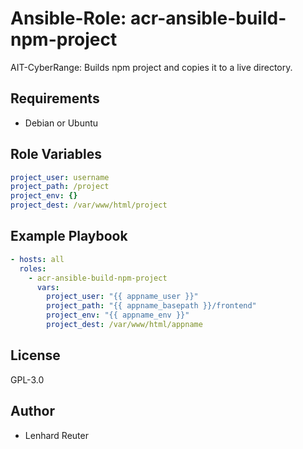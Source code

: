 # Ansible-Role: acr-ansible-build-npm-project

AIT-CyberRange: Builds npm project and copies it to a live directory.


## Requirements

- Debian or Ubuntu 

## Role Variables

```yaml
project_user: username
project_path: /project
project_env: {}
project_dest: /var/www/html/project
```

## Example Playbook

```yaml
- hosts: all
  roles:
    - acr-ansible-build-npm-project
      vars:
        project_user: "{{ appname_user }}"
        project_path: "{{ appname_basepath }}/frontend"
        project_env: "{{ appname_env }}"
        project_dest: /var/www/html/appname
```

## License

GPL-3.0

## Author

- Lenhard Reuter